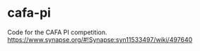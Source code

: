 # cafa-pi
Code for the CAFA PI competition. https://www.synapse.org/#!Synapse:syn11533497/wiki/497640
